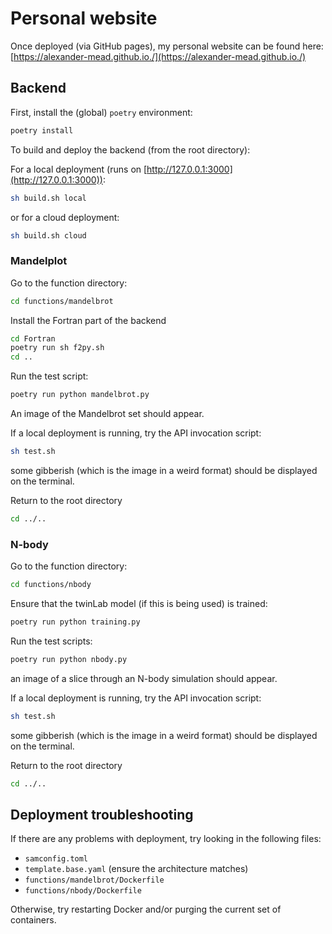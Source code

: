 # Personal website

Once deployed (via GitHub pages), my personal website can be found here:
[https://alexander-mead.github.io./](https://alexander-mead.github.io./)

## Backend

First, install the (global) `poetry` environment:

```sh
poetry install
```

To build and deploy the backend (from the root directory):

For a local deployment (runs on [http://127.0.0.1:3000](http://127.0.0.1:3000)):

```sh
sh build.sh local
```

or for a cloud deployment:

```sh
sh build.sh cloud
```

### Mandelplot

Go to the function directory:

```sh
cd functions/mandelbrot
```

Install the Fortran part of the backend

```sh
cd Fortran
poetry run sh f2py.sh
cd ..
```

Run the test script:

```sh
poetry run python mandelbrot.py
```

An image of the Mandelbrot set should appear.

If a local deployment is running, try the API invocation script:

```sh
sh test.sh
```

some gibberish (which is the image in a weird format) should be displayed on the
terminal.

Return to the root directory

```sh
cd ../..
```

### N-body

Go to the function directory:

```sh
cd functions/nbody
```

Ensure that the twinLab model (if this is being used) is trained:

```sh
poetry run python training.py
```

Run the test scripts:

```sh
poetry run python nbody.py
```

an image of a slice through an N-body simulation should appear.

If a local deployment is running, try the API invocation script:

```sh
sh test.sh
```

some gibberish (which is the image in a weird format) should be displayed on the
terminal.

Return to the root directory

```sh
cd ../..
```

## Deployment troubleshooting

If there are any problems with deployment, try looking in the following files:

- `samconfig.toml`
- `template.base.yaml` (ensure the architecture matches)
- `functions/mandelbrot/Dockerfile`
- `functions/nbody/Dockerfile`

Otherwise, try restarting Docker and/or purging the current set of containers.
